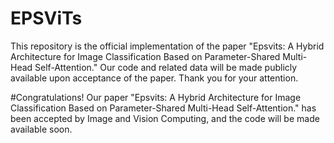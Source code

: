 # EPSViTs
This repository is the official implementation of the paper "Epsvits: A Hybrid Architecture for Image Classification Based on Parameter-Shared Multi-Head Self-Attention." Our code and related data will be made publicly available upon acceptance of the paper. Thank you for your attention.



#Congratulations!
Our paper "Epsvits: A Hybrid Architecture for Image Classification Based on Parameter-Shared Multi-Head Self-Attention." has been accepted by Image and Vision Computing, and the code will be made available soon.
